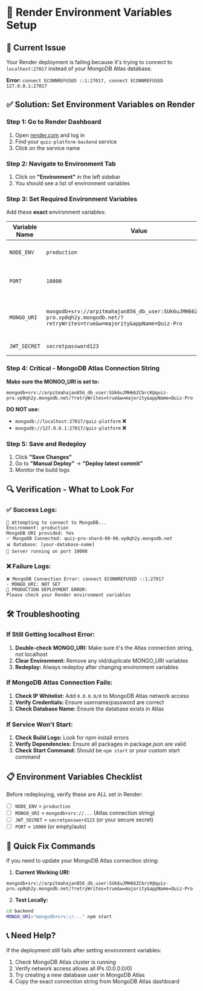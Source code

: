 # 🔧 Render Environment Variables Setup

## 🚨 Current Issue
Your Render deployment is failing because it's trying to connect to `localhost:27017` instead of your MongoDB Atlas database.

**Error:** `connect ECONNREFUSED ::1:27017, connect ECONNREFUSED 127.0.0.1:27017`

## ✅ Solution: Set Environment Variables on Render

### Step 1: Go to Render Dashboard
1. Open [render.com](https://render.com) and log in
2. Find your `quiz-platform-backend` service
3. Click on the service name

### Step 2: Navigate to Environment Tab
1. Click on **"Environment"** in the left sidebar
2. You should see a list of environment variables

### Step 3: Set Required Environment Variables

Add these **exact** environment variables:

| Variable Name | Value | Notes |
|---------------|--------|--------|
| `NODE_ENV` | `production` | Sets production mode |
| `PORT` | `10000` | Or leave empty (Render sets automatically) |
| `MONGO_URI` | `mongodb+srv://arpitmahajan856_db_user:SUk6uJMH66ZCbrcK@quiz-pro.vp0qh2y.mongodb.net/?retryWrites=true&w=majority&appName=Quiz-Pro` | **CRITICAL** - Your MongoDB Atlas connection |
| `JWT_SECRET` | `secretpassword123` | Or use a more secure secret |

### Step 4: Critical - MongoDB Atlas Connection String

**Make sure the MONGO_URI is set to:**
```
mongodb+srv://arpitmahajan856_db_user:SUk6uJMH66ZCbrcK@quiz-pro.vp0qh2y.mongodb.net/?retryWrites=true&w=majority&appName=Quiz-Pro
```

**DO NOT use:**
- `mongodb://localhost:27017/quiz-platform` ❌
- `mongodb://127.0.0.1:27017/quiz-platform` ❌

### Step 5: Save and Redeploy
1. Click **"Save Changes"**
2. Go to **"Manual Deploy"** → **"Deploy latest commit"**
3. Monitor the build logs

## 🔍 Verification - What to Look For

### ✅ Success Logs:
```
🔗 Attempting to connect to MongoDB...
Environment: production
MongoDB URI provided: Yes
✅ MongoDB Connected: quiz-pro-shard-00-00.vp0qh2y.mongodb.net
📊 Database: [your-database-name]
🚀 Server running on port 10000
```

### ❌ Failure Logs:
```
❌ MongoDB Connection Error: connect ECONNREFUSED ::1:27017
- MONGO_URI: NOT SET
🚨 PRODUCTION DEPLOYMENT ERROR:
Please check your Render environment variables
```

## 🛠️ Troubleshooting

### If Still Getting localhost Error:
1. **Double-check MONGO_URI:** Make sure it's the Atlas connection string, not localhost
2. **Clear Environment:** Remove any old/duplicate MONGO_URI variables
3. **Redeploy:** Always redeploy after changing environment variables

### If MongoDB Atlas Connection Fails:
1. **Check IP Whitelist:** Add `0.0.0.0/0` to MongoDB Atlas network access
2. **Verify Credentials:** Ensure username/password are correct
3. **Check Database Name:** Ensure the database exists in Atlas

### If Service Won't Start:
1. **Check Build Logs:** Look for npm install errors
2. **Verify Dependencies:** Ensure all packages in package.json are valid
3. **Check Start Command:** Should be `npm start` or your custom start command

## 📋 Environment Variables Checklist

Before redeploying, verify these are ALL set in Render:

- [ ] `NODE_ENV` = `production`
- [ ] `MONGO_URI` = `mongodb+srv://...` (Atlas connection string)
- [ ] `JWT_SECRET` = `secretpassword123` (or your secure secret)
- [ ] `PORT` = `10000` (or empty/auto)

## 🚀 Quick Fix Commands

If you need to update your MongoDB Atlas connection string:

1. **Current Working URI:**
```
mongodb+srv://arpitmahajan856_db_user:SUk6uJMH66ZCbrcK@quiz-pro.vp0qh2y.mongodb.net/?retryWrites=true&w=majority&appName=Quiz-Pro
```

2. **Test Locally:**
```bash
cd backend
MONGO_URI="mongodb+srv://..." npm start
```

## 📞 Need Help?

If the deployment still fails after setting environment variables:
1. Check MongoDB Atlas cluster is running
2. Verify network access allows all IPs (0.0.0.0/0)
3. Try creating a new database user in MongoDB Atlas
4. Copy the exact connection string from MongoDB Atlas dashboard
